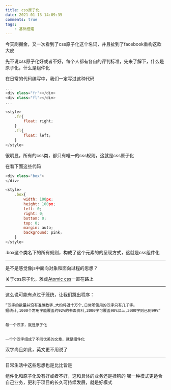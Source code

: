 ```yaml
---
title: css原子化
date: 2021-01-13 14:09:35
comments: true
tags:
	- 基础搭建
---
```



今天刷掘金，又一次看到了css原子化这个名词，并且扯到了facebook重构这款大皮

先不说css原子化好或者不好，每个人都有各自的评判标准，先来了解下，什么是原子化，什么是组件化

在日常的代码编写中，我们一定写过这种代码

``` javascript
...
<div class="fr"></div>
<div class="fl"></div>
...

<style>
    .fr{
        float: right;
    }
    .fl{
        float: left;
    }
</style>
```

很明显，所有的css类，都只有唯一的css规则，这就是css原子化

在看下面这些代码

``` javascript
<div class="box">
</div>

<style>
    .box{
        width: 100px;
        height: 100px;
        left: 0;
        right: 0;
        bottom: 0;
        top: 0;
        margin: auto;
        background: pink;
    }
</style>
```

.box这个类名下的所有规则，构成了这个元素的的呈现方式，这就是css组件化

---

是不是感觉像js中面向对象和面向过程的思想？

关于css原子化，雅虎[Atomic css](https://acss.io/)一直在路上


---

这么说可能有点过于笼统，让我们跳出程序：

```
“汉字的数量并没有准确数字,大约将近十万个,日常所使用的汉字只有几千字。
据统计,1000个常用字能覆盖约92%的书面资料,2000字可覆盖98%以上,3000字则已到99%“


每一个汉字，就是原子化


一个个汉字组成了不同优美的文章，就是组件化

```


汉字尚且如此，英文更不用说了

---



日常生活中这些思想也是比比皆是


组件化和原子化没有好或者不好，这和具体的业务还是挂钩的
哪一种模式更适合自己业务，更利于项目的长久可持续发展，就是好模式